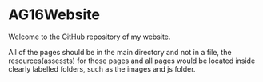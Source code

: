 # AG16Website
Welcome to the GitHub repository of my website.

All of the pages should be in the main directory and not in a file, the resources(assessts) for those pages and all pages would be located inside clearly labelled folders, such as the images and js folder.
